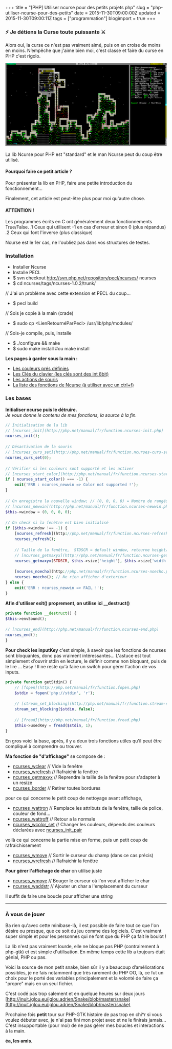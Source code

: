 +++
title = "[PHP] Utiliser ncurse pour des petits projets php"
slug = "php-utiliser-ncurse-pour-des-petits"
date = 2015-11-30T09:00:00Z
updated = 2015-11-30T09:00:11Z
tags = ["programmation"]
blogimport = true
+++

### ⚡️ Je détiens la Curse toute puissante ⚔️

Alors oui, la curse ce n'est pas vraiment aimé, puis on en croise de moins en moins. N’empêche que j'aime bien moi, c'est classe et faire du curse en PHP c'est rigolo.

![Image de presentation](/images/_Screenshot_DwarfFortressThree.png "Envie d'un Dwarf Fortress en PHP ?")

La lib Ncurse pour PHP est "standard" et le man Ncurse peut du coup être utilisé.

#### Pourquoi faire ce petit article ?

Pour présenter la lib en PHP, faire une petite introduction du fonctionnement…

Finalement, cet article est peut-être plus pour moi qu'autre chose.

#### ATTENTION !
Les programmes écrits en C ont généralement deux fonctionnements True/False.
.1 Ceux qui utilisent -1 en cas d'erreur et sinon 0 (plus répandus)
.2 Ceux qui font l'inverse (plus classique)

Ncurse est le 1er cas, ne l'oubliez pas dans vos structures de testes.

### Installation
- Installer Ncurse
- Installe PECL
- $ svn checkout http://svn.php.net/repository/pecl/ncurses/ ncurses
- $ cd ncurses/tags/ncurses-1.0.2/trunk/

// J'ai un problème avec cette extension et PECL du coup…
- $ pecl build

// Sois je copie à la main (crade)
- $ sudo cp <LienRetournéParPecl> /usr/lib/php/modules/

// Sois-je compile, puis, installe
- $ ./configure && make
- $ sudo make install #ou make install

**Les pages à garder sous la main :**
- [Les couleurs prés définies](http://php.net/manual/en/ncurses.colorconsts.php)
- [Les Clés du clavier (les clés sont des int 8bit)](http://php.net/manual/en/ncurses.keyconsts.php)
- [Les actions de souris](http://php.net/manual/en/ncurses.mouseconsts.php)
- [La liste des fonctions de Ncurse (à utiliser avec un ctrl+f)](http://php.net/manual/en/ref.ncurses.php)

### Les bases

**Initialiser ncurse puis le détruire.**   
_Je vous donne le contenu de mes fonctions, la source à la fin._
```php
// Initialisation de la lib
// [ncurses_init](http://php.net/manual/fr/function.ncurses-init.php)
ncurses_init();

// Désactivation de la souris
// [ncurses_curs_set](http://php.net/manual/fr/function.ncurses-curs-set.php)
ncurses_curs_set(0);

// Vérifier si les couleurs sont supporté et les activer
// [ncurses_start_color](http://php.net/manual/fr/function.ncurses-start-color.php)
if ( ncurses_start_color() === -1) {
    exit('ERR : ncurses_newwin => Color not supported !');
}

// On enregistre la nouvelle window; // (0, 0, 0, 0) = Nombre de rangés, de colonnes, position x, y
// [ncurses_newwin](http://php.net/manual/fr/function.ncurses-newwin.php)
$this->window = (0, 0, 0, 0);

// On check si la fenêtre est bien initialisé
if ($this->window !== -1) {
    [ncurses_refresh](http://php.net/manual/fr/function.ncurses-refresh.php)
    ncurses_refresh();

    // Taille de la fenêtre,  STDSCR = default window, retourne height/width
    // [ncurses_getmaxyx](http://php.net/manual/fr/function.ncurses-getmaxyx.php)
    ncurses_getmaxyx(STDSCR, $this->size['height'], $this->size['width']);

    [ncurses_noecho](http://php.net/manual/fr/function.ncurses-noecho.php)
    ncurses_noecho(); // Ne rien afficher d'exterieur
} else {
    exit('ERR : ncurses_newwin => FAIL !');
}
```

**Afin d'utiliser exit() proprement, on utilise ici __destruct()**
```php
private function __destruct() {
$this->envSound();

// [ncurses_end](http://php.net/manual/fr/function.ncurses-end.php)
ncurses_end();
}
```

 **Pour check les inputKey** c'est simple, à savoir que les fonctions de ncurses sont bloquantes, donc pas vraiment intéressantes… L'astuce est tout simplement d'ouvrir stdin en lecture, le définir comme non bloquant, puis de le lire ... Easy ! Il ne reste qu'à faire un switch pour gérer l'action de vos inputs.
```php
private function getStdin() {
    // [fopen](http://php.net/manual/fr/function.fopen.php)
    $stdin = fopen('php://stdin', 'r');

    // [stream_set_blocking](http://php.net/manual/fr/function.stream-set-blocking.php)
    stream_set_blocking($stdin, false);

    // [fread](http://php.net/manual/fr/function.fread.php)
    $this->usedKey = fread($stdin, 1);
}
```

En gros voici la base, après, il y a deux trois fonctions utiles qu'il peut être compliqué à comprendre ou trouver.

**Ma fonction de "d'affichage"** se compose de :
- [ncurses_wclear](http://php.net/manual/fr/function.ncurses-wclear.php) // Vide la fenêtre
- [ncurses_wrefresh](http://php.net/manual/fr/function.ncurses-wrefresh.php) // Rafraichir la fenêtre
- [ncurses_getmaxyx](http://php.net/manual/fr/function.ncurses-getmaxyx.php) // Reprendre la taille de la fenêtre pour s'adapter à un resize
- [ncurses_border](http://php.net/manual/fr/function.ncurses-border.php) // Retirer toutes bordures

pour ce qui concerne le petit coup de nettoyage avant affichage,
- [ncurses_wattron](http://php.net/manual/fr/function.ncurses-wattron.php) // Remplace les attributs de la fenêtre, taille de police, couleur de fond…
- [ncurses_wattroff](http://php.net/manual/fr/function.ncurses-wattroff.php) // Retour a la normale
- [ncurses_wcolor_set](http://php.net/manual/fr/function.ncurses-wcolor-set.php) // Changer les couleurs, dépends des couleurs déclarées avec [ncurses_init_pair](http://php.net/manual/fr/function.ncurses-init-pair.php)

voilà ce qui concerne la partie mise en forme, puis un petit coup de rafraichissement
- [ncurses_wmove](http://php.net/manual/fr/function.ncurses-wmove.php) // Sortir le curseur du champ (dans ce cas précis)
- [ncurses_wrefresh](http://php.net/manual/fr/function.ncurses-wrefresh.php) // Rafraichir la fenêtre

**Pour gérer l'affichage de char** on utilise juste
- [ncurses_wmove](http://php.net/manual/fr/function.ncurses-wmove.php) // Bouger le curseur où l'on veut afficher le char
- [ncurses_waddstr](http://php.net/manual/fr/function.ncurses-waddstr.php) // Ajouter un char a l'emplacement du curseur

Il suffit de faire une boucle pour afficher une string

---

### À vous de jouer

Ba rien qu'avec cette minibase-là, il est possible de faire tout ce que l'on désire ou presque, que ce soit du jeu comme des logiciels. C'est vraiment super simple et pour les personnes qui ne font que du PHP ça fait le boulot !

La lib n'est pas vraiment lourde, elle ne bloque pas PHP (contrairement à php-gtk)
et est simple d'utilisation. En même temps cette lib a toujours était génial, PHP ou pas.

Voici la source de mon petit snake, bien sûr il y a beaucoup d’améliorations possibles, je ne fais notamment que très rarement du PHP OO, là, ce fut un choix pour le porté des variables principalement et la volonté de faire ça "propre" mais en un seul fichier.

C'est codé pas trop salement et en quelque heures sur deux jours
[http://inuit.iglou.eu/iglou.adrien/Snake/blob/master/snake](http://inuit.iglou.eu/iglou.adrien/Snake/blob/master/snake)

Prochaine fois **petit** tour sur PHP-GTK histoire de pas trop en chi*r si vous voulez débuter avec, je n'ai pas fini mon projet avec et ne le finirais jamais…
C'est insupportable (pour moi) de ne pas gérer mes boucles et interactions à la main.

**éa, les amis.**